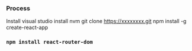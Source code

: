 ### Process

Install visual studio
install nvm
git clone https://xxxxxxxx.git
npm install -g create-react-app

### `npm install react-router-dom`
